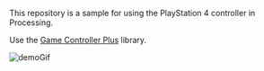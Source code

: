This repository is a sample for using the PlayStation 4 controller in Processing.

Use the [Game Controller Plus](http://lagers.org.uk/gamecontrol/download.html) library.


![demoGif](https://user-images.githubusercontent.com/29980030/124447097-0278e680-ddbc-11eb-9caa-b6a4814a455c.gif)
